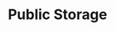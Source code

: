 ---
title: "Public Storage"
url: /phoenix/public-storage-north-24th-avenue/
shop: storage rental
---